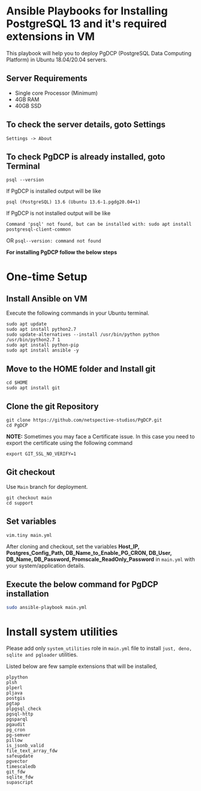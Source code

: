 # Ansible Playbooks for Installing PostgreSQL 13 and it's required extensions in VM

This playbook will help you to deploy PgDCP (PostgreSQL Data Computing Platform) in Ubuntu 18.04/20.04 servers.

## Server Requirements
- Single core Processor (Minimum)
- 4GB RAM
- 40GB SSD
## To check the server details, goto Settings
`
Settings -> About
`
## To check PgDCP is already installed, goto Terminal
```
psql --version
```

 If PgDCP is installed output will be like 
 
 `psql (PostgreSQL) 13.6 (Ubuntu 13.6-1.pgdg20.04+1)`
 
 If PgDCP is not installed output will be like

`
Command 'psql' not found, but can be installed with:
sudo apt install postgresql-client-common
`

OR
`psql--version: command not found`


**For installing PgDCP follow the below steps**

# One-time Setup
## Install Ansible on VM
Execute the following commands in your Ubuntu terminal.
```
sudo apt update
sudo apt install python2.7 
sudo update-alternatives --install /usr/bin/python python /usr/bin/python2.7 1
sudo apt install python-pip
sudo apt install ansible -y
```
## Move to the HOME folder and Install git

```
cd $HOME
sudo apt install git
```
## Clone the git Repository 
```
git clone https://github.com/netspective-studios/PgDCP.git
cd PgDCP
```
**NOTE:** Sometimes you may face a Certificate issue. In this case you need to export the certificate using the following command
```
export GIT_SSL_NO_VERIFY=1
```
## Git checkout
Use `Main` branch for deployment.
```
git checkout main
cd support
```

## Set variables
```
vim.tiny main.yml
```
After cloning and checkout, set the variables **Host_IP, Postgres_Config_Path, DB_Name_to_Enable_PG_CRON, DB_User, DB_Name, DB_Password, Promscale_ReadOnly_Password** in  `main.yml` with your system/application details.

## Execute the below command for PgDCP installation
```bash 
sudo ansible-playbook main.yml
```
# Install system utilities

Please add only `system_utilities` role in `main.yml` file to install `just, deno, sqlite and pgloader` utilities.

Listed below are few sample extensions that will be installed,

    plpython
    plsh
    plperl
    pljava
    postgis
    pgtap
    plpgsql_check
    pgsql-http
    pgsparql
    pgaudit
    pg_cron
    pg-semver
    pillow
    is_jsonb_valid
    file_text_array_fdw
    safeupdate
    pgvector
    timescaledb
    git_fdw
    sqlite_fdw
    supascript

